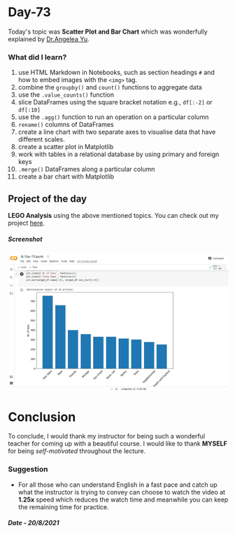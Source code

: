 # Day-73

 Today's topic was **Scatter Plot and Bar Chart** which was wonderfully explained by  [Dr.Angelea Yu](https://www.udemy.com/user/4b4368a3-b5c8-4529-aa65-2056ec31f37e/). 

### What did I learn?

1. use HTML Markdown in Notebooks, such as section headings `#` and how to embed images with the `<img>` tag.
2. combine the `groupby()` and `count()` functions to aggregate data
3. use the `.value_counts()` function
4. slice DataFrames using the square bracket notation e.g., `df[:-2]` or `df[:10]`
5. use the `.agg()` function to run an operation on a particular column
6. `rename()` columns of DataFrames
7. create a line chart with two separate axes to visualise data that have different scales.
8. create a scatter plot in Matplotlib
9. work with tables in a relational database by using primary and foreign keys
10. `.merge()` DataFrames along a particular column
11. create a bar chart with Matplotlib

## Project of the day

**LEGO Analysis** using the above mentioned topics. You can check out my project [here](https://drive.google.com/file/d/1OY5EITcgxnCLSOhHPoNu7AsOf_S4lo_f/view?usp=sharing).  

##### **Screenshot**

![Plots](images/d73.JPG)

# Conclusion

To conclude, I would thank my instructor for being such a wonderful teacher for coming up with a beautiful course. I would like to thank **MYSELF** for being _self-motivated_ throughout the lecture. 

### Suggestion

- For all those who can understand English in a fast pace and catch up what the instructor is trying to convey can choose to watch the video at **1.25x** speed which reduces the watch time and meanwhile you can keep the remaining time for practice.

##### Date - 20/8/2021